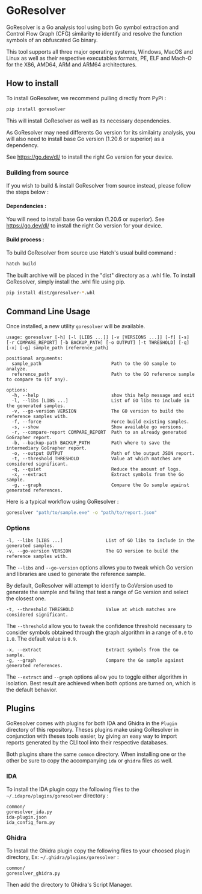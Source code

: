 # GoResolver

GoResolver is a Go analysis tool using both Go symbol extraction and Control Flow Graph (CFG) similarity to identify and resolve the function symbols of an obfuscated Go binary.

This tool supports all three major operating systems, Windows, MacOS and Linux as well as their respective executables formats, PE, ELF and Mach-O for the X86, AMD64, ARM and ARM64 architectures.

## How to install

To install GoResolver, we recommend pulling directly from PyPi :

```bash
pip install goresolver
```

This will install GoResolver as well as its necessary dependencies.

As GoResolver may need differents Go version for its similairty analysis, you will also need to install base Go version (1.20.6 or superior) as a dependency.

See https://go.dev/dl/ to install the right Go version for your device.

### Building from source

If you wish to build & install GoResolver from source instead, please follow the steps below : 

#### Dependencies :

You will need to install base Go version (1.20.6 or superior). See https://go.dev/dl/ to install the right Go version for your device.

#### Build process :

To build GoResolver from source use Hatch's usual build command :
```bash
hatch build
```

The built archive will be placed in the "dist" directory as a .whl file.
To install GoResolver, simply install the .whl file using pip.

```bash
pip install dist/goresolver-*.whl
```

## Command Line Usage

Once installed, a new utility `goresolver` will be available.

```
usage: goresolver [-h] [-l [LIBS ...]] [-v [VERSIONS ...]] [-f] [-s] [-r COMPARE_REPORT] [-b BACKUP_PATH] [-o OUTPUT] [-t THRESHOLD] [-q] [-x] [-g] sample_path [reference_path]

positional arguments:
  sample_path                          Path to the GO sample to analyze.
  reference_path                       Path to the GO reference sample to compare to (if any).

options:
  -h, --help                           show this help message and exit
  -l, --libs [LIBS ...]                List of GO libs to include in the generated samples.
  -v, --go-version VERSION             The GO version to build the reference samples with.
  -f, --force                          Force build existing samples.
  -s, --show                           Show available go versions.
  -r, --compare-report COMPARE_REPORT  Path to an already generated GoGrapher report.
  -b, --backup-path BACKUP_PATH        Path where to save the intermediary GoGrapher report.
  -o, --output OUTPUT                  Path of the output JSON report.
  -t, --threshold THRESHOLD            Value at which matches are considered significant.
  -q, --quiet                          Reduce the amount of logs.
  -x, --extract                        Extract symbols from the Go sample.
  -g, --graph                          Compare the Go sample against generated references.
```

Here is a typical workflow using GoResolver :

```bash
goresolver "path/to/sample.exe" -o "path/to/report.json"
```

### Options

```
-l, --libs [LIBS ...]                List of GO libs to include in the generated samples.
-v, --go-version VERSION             The GO version to build the reference samples with.
```

The `--libs` and `--go-version` options allows you to tweak which Go version and libraries are used to generate the reference sample.

By default, GoResolver will attempt to identify to GoVersion used to generate the sample and failing that test a range of Go version and select the closest one.

```
-t, --threshold THRESHOLD            Value at which matches are considered significant.
```

The `--threshold` allow you to tweak the confidence threshold necessary to consider symbols obtained through the graph algorithm in a range of `0.0` to `1.O`. The default value is `0.9`.

```
-x, --extract                        Extract symbols from the Go sample.
-g, --graph                          Compare the Go sample against generated references.
```

The `--extract` and `--graph` options allow you to toggle either algorithm in isolation. Best result are achieved when both options are turned on, which is the default behavior.

## Plugins

GoResolver comes with plugins for both IDA and Ghidra in the `Plugin` directory of this repository.
Theses plugins make using GoResolver in conjunction with theses tools easier, by giving an easy way to import reports generated by the CLI tool into their respective databases.

Both plugins share the same `common` directory. When installing one or the other be sure to copy the accompanying `ida` or `ghidra` files as well.

### IDA

To install the IDA plugin copy the following files to the `~/.idapro/plugins/goresolver` directory :

```
common/
goresolver_ida.py
ida-plugin.json
ida_config_form.py
```

### Ghidra

To Install the Ghidra plugin copy the following files to your choosed plugin directory, Ex: `~/.ghidra/plugins/goresolver` :

```
common/
goresolver_ghidra.py
```

Then add the directory to Ghidra's Script Manager.
